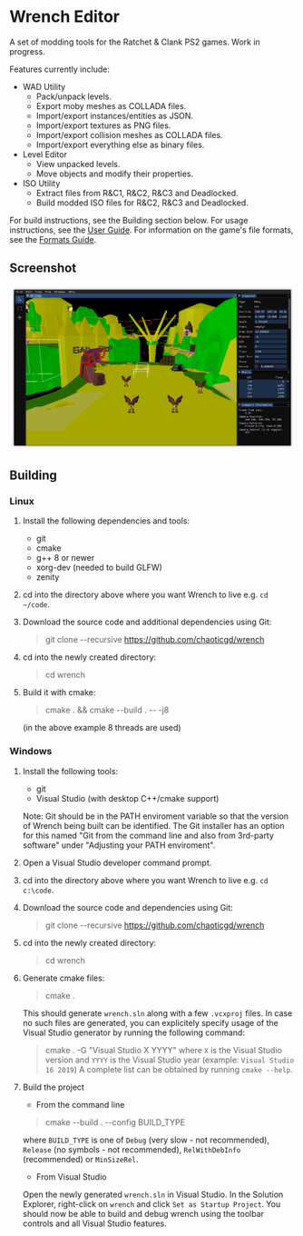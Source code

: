 # Wrench Editor

A set of modding tools for the Ratchet & Clank PS2 games. Work in progress.

Features currently include:
- WAD Utility
  - Pack/unpack levels.
  - Export moby meshes as COLLADA files.
  - Import/export instances/entities as JSON.
  - Import/export textures as PNG files.
  - Import/export collision meshes as COLLADA files.
  - Import/export everything else as binary files.
- Level Editor
  - View unpacked levels.
  - Move objects and modify their properties.
- ISO Utility
  - Extract files from R&C1, R&C2, R&C3 and Deadlocked.
  - Build modded ISO files for R&C2, R&C3 and Deadlocked.

For build instructions, see the Building section below. For usage instructions, see the [User Guide](docs/user_guide.md). For information on the game's file formats, see the [Formats Guide](docs/formats_guide.md).

## Screenshot

![Level Editor](docs/screenshots/editor.png)

## Building

### Linux

1.	Install the following dependencies and tools:
	- git
	- cmake
	- g++ 8 or newer
	- xorg-dev (needed to build GLFW)
	- zenity

2.	cd into the directory above where you want Wrench to live e.g. `cd ~/code`.

2.	Download the source code and additional dependencies using Git:
	> git clone --recursive https://github.com/chaoticgd/wrench

3.	cd into the newly created directory:
	> cd wrench

4.	Build it with cmake:
	> cmake . && cmake --build . -- -j8
	
	(in the above example 8 threads are used)

### Windows

1.	Install the following tools:
	- git
	- Visual Studio (with desktop C++/cmake support)
	
	Note: Git should be in the PATH enviroment variable so that the version of Wrench being built can be identified. The Git installer has an option for this named "Git from the command line and also from 3rd-party software" under "Adjusting your PATH enviroment".

2.	Open a Visual Studio developer command prompt.

3.	cd into the directory above where you want Wrench to live e.g. `cd c:\code`.

4.	Download the source code and dependencies using Git:
	> git clone --recursive https://github.com/chaoticgd/wrench

5.	cd into the newly created directory:
	> cd wrench

6.	Generate cmake files:
	> cmake .

	This should generate `wrench.sln` along with a few `.vcxproj` files. 
	In case no such files are generated, you can explicitely specify usage of the Visual Studio generator by running the following command:
	> cmake . -G "Visual Studio X YYYY"
	where `X` is the Visual Studio version and `YYYY` is the Visual Studio year (example: `Visual Studio 16 2019`)
	A complete list can be obtained by running `cmake --help`.

7.	Build the project
	* From the command line

	> cmake --build . --config BUILD_TYPE

	where `BUILD_TYPE` is one of `Debug` (very slow - not recommended), `Release` (no symbols - not recommended), `RelWithDebInfo` (recommended) or `MinSizeRel`.

	* From Visual Studio
	
	Open the newly generated `wrench.sln` in Visual Studio. In the Solution Explorer, right-click on `wrench` and click `Set as Startup Project`.
	You should now be able to build and debug wrench using the toolbar controls and all Visual Studio features.
